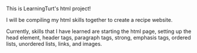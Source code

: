 This is LearningTurt's html project!

I will be compiling my html skills together to create a recipe website.

Currently, skills that I have learned are starting the html page, setting up the head element, header tags, paragraph tags, strong, emphasis tags, ordered lists, unordered lists, links, and images.